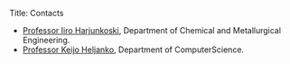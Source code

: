 Title: Contacts

- [Professor Iiro Harjunkoski](https://people.aalto.fi/iiro.harjunkoski), Department of Chemical and Metallurgical Engineering.
- [Professor Keijo Heljanko](https://www.helsinki.fi/en/contacts/persons/keijo-heljanko-a31015115688f87cc1ac406e5310be29), Department of ComputerScience.




